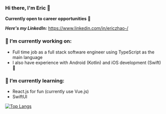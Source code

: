 ### Hi there, I'm Eric 👋

**Currently open to career opportunities** :loudspeaker:

***Here's my LinkedIn:*** https://www.linkedin.com/in/ericzhao-/

### 🔭 I’m currently working on:
- Full time job as a full stack software engineer using TypeScript as the main language
- I also have experience with Android (Kotlin) and iOS development (Swift) :iphone: 

### 🌱 I’m currently learning:
- React.js for fun (currently use Vue.js)
- SwiftUI 

[![Top Langs](https://github-readme-stats.vercel.app/api/top-langs/?username=LolFark&langs_count=10&show_icons=true&layout=compact&theme=vue&hide_border=true)](https://github.com/anuraghazra/github-readme-stats)


<!--
**LolFark/LolFark** is a ✨ _special_ ✨ repository because its `README.md` (this file) appears on your GitHub profile.

Here are some ideas to get you started:

- 🔭 I’m currently working on ...
- 🌱 I’m currently learning ...
- 👯 I’m looking to collaborate on ...
- 🤔 I’m looking for help with ...
- 💬 Ask me about ...
- 📫 How to reach me: ...
- 😄 Pronouns: ...
- ⚡ Fun fact: ...
-->

